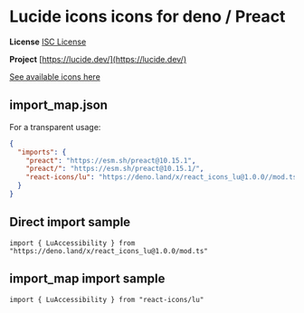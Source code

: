 # Lucide icons icons for deno / Preact

**License** [ISC License](https://lucide.dev/license)

**Project** [https://lucide.dev/](https://lucide.dev/)

[See available icons here](https://react-icons.github.io/react-icons/icons?name=lu)

## import_map.json

For a transparent usage:

```json
{
  "imports": {
    "preact": "https://esm.sh/preact@10.15.1",
    "preact/": "https://esm.sh/preact@10.15.1/",
    "react-icons/lu": "https://deno.land/x/react_icons_lu@1.0.0//mod.ts",
  }
}
```

## Direct import sample

`import { LuAccessibility } from "https://deno.land/x/react_icons_lu@1.0.0/mod.ts"`

## import_map import sample

`import { LuAccessibility } from "react-icons/lu"`

